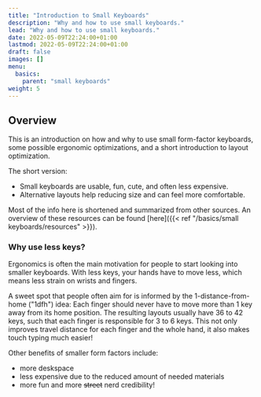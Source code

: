 ```yaml
---
title: "Introduction to Small Keyboards"
description: "Why and how to use small keyboards."
lead: "Why and how to use small keyboards."
date: 2022-05-09T22:24:00+01:00
lastmod: 2022-05-09T22:24:00+01:00
draft: false
images: []
menu:
  basics:
    parent: "small keyboards"
weight: 5
---
```


## Overview
This is an introduction on how and why to use small form-factor keyboards, some possible ergonomic optimizations, and a short introduction to layout optimization.

The short version:
- Small keyboards are usable, fun, cute, and often less expensive.
- Alternative layouts help reducing size and can feel more comfortable.

Most of the info here is shortened and summarized from other sources.
An overview of these resources can be found [here]({{< ref "/basics/small keyboards/resources" >}}).

### Why use less keys?
Ergonomics is often the main motivation for people to start looking into smaller keyboards.
With less keys, your hands have to move less, which means less strain on wrists and fingers.

A sweet spot that people often aim for is informed by the 1-distance-from-home ("1dfh") idea:
Each finger should never have to move more than 1 key away from its home position.
The resulting layouts usually have 36 to 42 keys, such that each finger is responsible for 3 to 6 keys.
This not only improves travel distance for each finger and the whole hand, it also makes touch typing much easier!

Other benefits of smaller form factors include:
- more deskspace
- less expensive due to the reduced amount of needed materials
- more fun and more ~~street~~ nerd credibility!


<!-- ## Table of Contents -->
<!-- - small keyboards -->
<!--   - multiple functions per key -->
<!--     - layers -->
<!--     - hold-taps -->
<!--       - homerow mods -->
<!--     - combos & sequences -->
<!--     - one shot mods -->
<!--     - mod-morph -->
<!--     - tap dance -->
<!--   - why use less keys? -->
<!--     - less movement, less strain -->
<!--     - more deskspace -->
<!--     - less expensive -->
<!--     - fun! -->
<!-- - keymaps -->
<!--   - QWERTY is outdated (but a bad standard is better than no standard) -->
<!--   - optimizing keymaps -->
<!--     - stronger and weaker fingers -->
<!--     - home row utilization -->
<!--     - rolls -->
<!--     - balancing hands -->
<!--     - avoiding uncomfortable patterns -->
<!--       - same finger bigrams & trigrams -->
<!--       - lateral-stretch bigrams -->
<!--       - redirects -->
<!--       - onehands -->
<!--     - letters on thumb-keys -->
